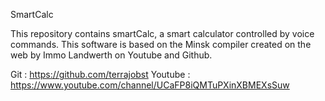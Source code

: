 
SmartCalc

This repository contains smartCalc, a smart calculator controlled by voice commands.
This software is based on the Minsk compiler created on the web by Immo Landwerth on Youtube and Github.

Git : https://github.com/terrajobst
Youtube : https://www.youtube.com/channel/UCaFP8iQMTuPXinXBMEXsSuw


